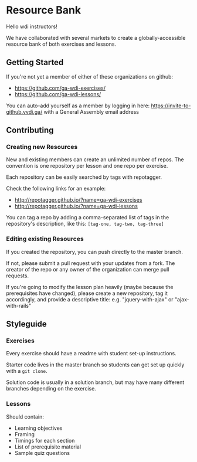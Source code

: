 # Resource Bank

Hello wdi instructors!

We have collaborated with several markets to create
a globally-accessible resource bank of both exercises and lessons.

## Getting Started

If you're not yet a member of either of these organizations on github:

- https://github.com/ga-wdi-exercises/
- https://github.com/ga-wdi-lessons/

You can auto-add yourself as a member by logging in here: https://invite-to-github.vvdi.ga/
with a General Assembly email address

## Contributing

### Creating new Resources

New and existing members can create an unlimited number of repos. The convention
is one repository per lesson and one repo per exercise.

Each repository can be easily searched by tags with repotagger.

Check the following links for an example:

- http://repotagger.github.io/?name=ga-wdi-exercises
- http://repotagger.github.io/?name=ga-wdi-lessons

You can tag a repo by adding a comma-separated list of tags in the repository's
description, like this: `[tag-one, tag-two, tag-three]`

### Editing existing Resources

If you created the repository, you can push directly to the master branch.

If not, please submit a pull request with your updates from a fork. The creator
of the repo or any owner of the organization can merge pull requests.

If you're going to modify the lesson plan heavily (maybe because the prerequisites have changed),
please create a new repository, tag it accordingly, and provide a descriptive title: e.g. "jquery-with-ajax"
or "ajax-with-rails"

## Styleguide

### Exercises

Every exercise should have a readme with student set-up instructions.

Starter code lives in the master branch so students can get set up quickly with
a `git clone`.

Solution code is usually in a solution branch, but may have many different branches
depending on the exercise.

### Lessons

Should contain:

- Learning objectives
- Framing
- Timings for each section
- List of prerequisite material
- Sample quiz questions












